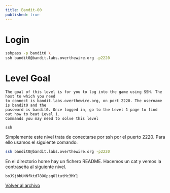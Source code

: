 ```yaml
---
title: Bandit-00
published: true
---
```


# [](#header-2)Login

```bash
sshpass -p bandit0 \
ssh bandit0@bandit.labs.overthewire.org -p2220
```

# [](#header-2)Level Goal

```
The goal of this level is for you to log into the game using SSH. The host to which you need
to connect is bandit.labs.overthewire.org, on port 2220. The username is bandit0 and the
password is bandit0. Once logged in, go to the Level 1 page to find out how to beat Level 1.
Commands you may need to solve this level

ssh
```
Simplemente este nivel trata de conectarse por ssh por el puerto 2220. Para ello usamos el siguiente comando.

```bash
ssh bandit0@bandit.labs.overthewire.org -p2220
```
En el directorio home hay un fichero README. Hacemos un cat y vemos la contraseña al siguiente nivel.

```
boJ9jbbUNNfktd78OOpsqOltutMc3MY1
```

[Volver al archivo](archive)
